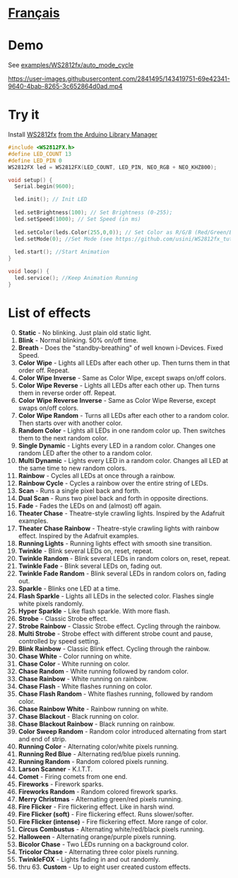 # [Français](README_FR.MD)

# Demo
See [examples/WS2812fx/auto_mode_cycle](https://github.com/kitesurfer1404/WS2812FX/blob/master/examples/auto_mode_cycle/auto_mode_cycle.ino) 

https://user-images.githubusercontent.com/2841495/143419751-69e42341-9640-4bab-8265-3c652864d0ad.mp4

# Try it
Install [WS2812fx](https://github.com/kitesurfer1404/WS2812FX) [from the Arduino Library Manager](https://learn.adafruit.com/adafruit-all-about-arduino-libraries-install-use/library-manager)

```c
#include <WS2812FX.h>
#define LED_COUNT 13
#define LED_PIN 0
WS2812FX led = WS2812FX(LED_COUNT, LED_PIN, NEO_RGB + NEO_KHZ800);

void setup() {
  Serial.begin(9600);

  led.init(); // Init LED
  
  led.setBrightness(100); // Set Brightness (0-255);
  led.setSpeed(1000); // Set Speed (in ms)
  
  led.setColor(leds.Color(255,0,0)); // Set Color as R/G/B (Red/Green/Blue)
  led.setMode(0); //Set Mode (see https://github.com/usini/WS2812fx_tutorials/edit/main/README.MD)
  
  led.start(); //Start Animation
}

void loop() {
  led.service(); //Keep Animation Running
}
```

# List of effects
0. **Static** - No blinking. Just plain old static light.
1. **Blink** - Normal blinking. 50% on/off time.
2. **Breath** - Does the "standby-breathing" of well known i-Devices. Fixed Speed.
3. **Color Wipe** - Lights all LEDs after each other up. Then turns them in that order off. Repeat.
4. **Color Wipe Inverse** - Same as Color Wipe, except swaps on/off colors.
5. **Color Wipe Reverse** - Lights all LEDs after each other up. Then turns them in reverse order off. Repeat.
6. **Color Wipe Reverse Inverse** - Same as Color Wipe Reverse, except swaps on/off colors.
7. **Color Wipe Random** - Turns all LEDs after each other to a random color. Then starts over with another color.
8. **Random Color** - Lights all LEDs in one random color up. Then switches them to the next random color.
9. **Single Dynamic** - Lights every LED in a random color. Changes one random LED after the other to a random color.
10. **Multi Dynamic** - Lights every LED in a random color. Changes all LED at the same time to new random colors.
11. **Rainbow** - Cycles all LEDs at once through a rainbow.
12. **Rainbow Cycle** - Cycles a rainbow over the entire string of LEDs.
13. **Scan** - Runs a single pixel back and forth.
14. **Dual Scan** - Runs two pixel back and forth in opposite directions.
15. **Fade** - Fades the LEDs on and (almost) off again.
16. **Theater Chase** - Theatre-style crawling lights. Inspired by the Adafruit examples.
17. **Theater Chase Rainbow** - Theatre-style crawling lights with rainbow effect. Inspired by the Adafruit examples.
18. **Running Lights** - Running lights effect with smooth sine transition.
19. **Twinkle** - Blink several LEDs on, reset, repeat.
20. **Twinkle Random** - Blink several LEDs in random colors on, reset, repeat.
21. **Twinkle Fade** - Blink several LEDs on, fading out.
22. **Twinkle Fade Random** - Blink several LEDs in random colors on, fading out.
23. **Sparkle** - Blinks one LED at a time.
24. **Flash Sparkle** - Lights all LEDs in the selected color. Flashes single white pixels randomly.
25. **Hyper Sparkle** - Like flash sparkle. With more flash.
26. **Strobe** - Classic Strobe effect.
27. **Strobe Rainbow** - Classic Strobe effect. Cycling through the rainbow.
28. **Multi Strobe** - Strobe effect with different strobe count and pause, controlled by speed setting.
29. **Blink Rainbow** - Classic Blink effect. Cycling through the rainbow.
30. **Chase White** - Color running on white.
31. **Chase Color** - White running on color.
32. **Chase Random** - White running followed by random color.
33. **Chase Rainbow** - White running on rainbow.
34. **Chase Flash** - White flashes running on color.
35. **Chase Flash Random** - White flashes running, followed by random color.
36. **Chase Rainbow White** - Rainbow running on white.
37. **Chase Blackout** - Black running on color.
38. **Chase Blackout Rainbow** - Black running on rainbow.
39. **Color Sweep Random** - Random color introduced alternating from start and end of strip.
40. **Running Color** - Alternating color/white pixels running.
41. **Running Red Blue** - Alternating red/blue pixels running.
42. **Running Random** - Random colored pixels running.
43. **Larson Scanner** - K.I.T.T.
44. **Comet** - Firing comets from one end.
45. **Fireworks** - Firework sparks.
46. **Fireworks Random** - Random colored firework sparks.
47. **Merry Christmas** - Alternating green/red pixels running.
48. **Fire Flicker** - Fire flickering effect. Like in harsh wind.
49. **Fire Flicker (soft)** - Fire flickering effect. Runs slower/softer.
50. **Fire Flicker (intense)** - Fire flickering effect. More range of color.
51. **Circus Combustus** - Alternating white/red/black pixels running.
52. **Halloween** - Alternating orange/purple pixels running.
53. **Bicolor Chase** - Two LEDs running on a background color.
54. **Tricolor Chase** - Alternating three color pixels running.
55. **TwinkleFOX** - Lights fading in and out randomly.
56. thru 63. **Custom** - Up to eight user created custom effects.
